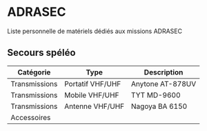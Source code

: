 # ADRASEC

Liste personnelle de matériels dédiés aux missions ADRASEC

## Secours spéléo


| Catégorie | Type | Description |
|---|---|---|
| Transmissions | Portatif VHF/UHF | Anytone AT-878UV  |
| Transmissions | Mobile VHF/UHF | TYT MD-9600  |
| Transmissions  | Antenne VHF/UHF  | Nagoya BA 6150 | 
| Accessoires  |   |   | 
